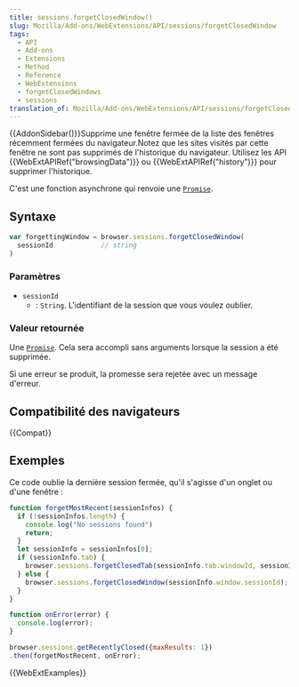 ```yaml
---
title: sessions.forgetClosedWindow()
slug: Mozilla/Add-ons/WebExtensions/API/sessions/forgetClosedWindow
tags:
  - API
  - Add-ons
  - Extensions
  - Method
  - Reference
  - WebExtensions
  - forgetClosedWindows
  - sessions
translation_of: Mozilla/Add-ons/WebExtensions/API/sessions/forgetClosedWindow
---
```


{{AddonSidebar()}}Supprime une fenêtre fermée de la liste des fenêtres récemment fermées du navigateur.Notez que les sites visités par cette fenêtre ne sont pas supprimés de l'historique du navigateur. Utilisez les API {{WebExtAPIRef("browsingData")}} ou {{WebExtAPIRef("history")}} pour supprimer l'historique.

C'est une fonction asynchrone qui renvoie une [`Promise`](/fr/docs/Web/JavaScript/Reference/Objets_globaux/Promise).

## Syntaxe

```js
var forgettingWindow = browser.sessions.forgetClosedWindow(
  sessionId            // string
)
```

### Paramètres

- `sessionId`
  - : `String`. L'identifiant de la session que vous voulez oublier.

### Valeur retournée

Une [`Promise`](/fr/docs/Web/JavaScript/Reference/Objets_globaux/Promise). Cela sera accompli sans arguments lorsque la session a été supprimée.

Si une erreur se produit, la promesse sera rejetée avec un message d'erreur.

## Compatibilité des navigateurs

{{Compat}}

## Exemples

Ce code oublie la dernière session fermée, qu'il s'agisse d'un onglet ou d'une fenêtre :

```js
function forgetMostRecent(sessionInfos) {
  if (!sessionInfos.length) {
    console.log("No sessions found")
    return;
  }
  let sessionInfo = sessionInfos[0];
  if (sessionInfo.tab) {
    browser.sessions.forgetClosedTab(sessionInfo.tab.windowId, sessionInfo.tab.sessionId);
  } else {
    browser.sessions.forgetClosedWindow(sessionInfo.window.sessionId);
  }
}

function onError(error) {
  console.log(error);
}

browser.sessions.getRecentlyClosed({maxResults: 1})
.then(forgetMostRecent, onError);
```

{{WebExtExamples}}

